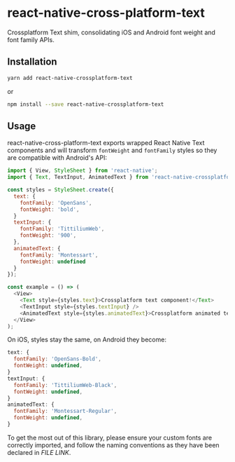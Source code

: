 # react-native-cross-platform-text

Crossplatform Text shim, consolidating iOS and Android font weight and font family APIs.

## Installation

```bash
yarn add react-native-crossplatform-text
```

or

```bash
npm install --save react-native-crossplatform-text
```

## Usage

react-native-cross-platform-text exports wrapped React Native Text components and will transform `fontWeight` and `fontFamily` styles so they are compatible with Android's API:


```js
import { View, StyleSheet } from 'react-native';
import { Text, TextInput, AnimatedText } from 'react-native-crossplatform-text';

const styles = StyleSheet.create({
  text: {
    fontFamily: 'OpenSans',
    fontWeight: 'bold',
  }
  textInput: {
    fontFamily: 'TittiliumWeb',
    fontWeight: '900',
  },
  animatedText: {
    fontFamily: 'Montessart',
    fontWeight: undefined
  }
});

const example = () => (
  <View>
    <Text style={styles.text}>Crossplatform text component!</Text>
    <TextInput style={styles.textInput} />
    <AnimatedText style={styles.animatedText}>Crossplatform animated text component!</AnimatedText>
  </View>
);
```

On iOS, styles stay the same, on Android they become:
```js
text: {
  fontFamily: 'OpenSans-Bold',
  fontWeight: undefined,
}
textInput: {
  fontFamily: 'TittiliumWeb-Black',
  fontWeight: undefined,
}
animatedText: {
  fontFamily: 'Montessart-Regular',
  fontWeight: undefined,
}
```

To get the most out of this library, please ensure your custom fonts are correctly imported, and follow the naming conventions as they have been declared in *FILE LINK*.

